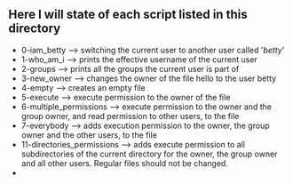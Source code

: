 ## Here I will state of each script listed in this directory
- 0-iam_betty --> switching the current user to another user called '*betty*'
- 1-who_am_i --> prints the effective username of the current user
- 2-groups --> prints all the groups the current user is part of
- 3-new_owner --> changes the owner of the file hello to the user betty
- 4-empty --> creates an empty file
- 5-execute --> execute permission to the owner of the file
- 6-multiple_permissions --> execute permission to the owner and the group owner, and read permission to other users, to the file
- 7-everybody --> adds execution permission to the owner, the group owner and the other users, to the file
- 11-directories_permissions --> adds execute permission to all subdirectories of the current directory for the owner, the group owner and all other users. Regular files should not be changed.
-     
